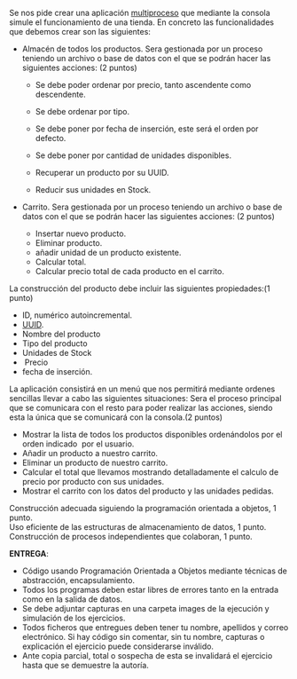 Se nos pide crear una aplicación [multiproceso](https://aulavirtual33.educa.madrid.org/ies.goya.madrid/mod/assign/view.php?id=60714 "Multiproceso") que mediante la consola simule el funcionamiento de una tienda. En concreto las funcionalidades que debemos crear son las siguientes:

- Almacén de todos los productos. Sera gestionada por un proceso teniendo un archivo o base de datos con el que se podrán hacer las siguientes acciones: (2 puntos)
    
    - Se debe poder ordenar por precio, tanto ascendente como descendente.
    
    - Se debe ordenar por tipo.
    
    - Se debe poner por fecha de inserción, este será el orden por defecto.
    
    - Se debe poner por cantidad de unidades disponibles.
    - Recuperar un producto por su UUID.
    - Reducir sus unidades en Stock.
- Carrito. Sera gestionada por un proceso teniendo un archivo o base de datos con el que se podrán hacer las siguientes acciones: (2 puntos)
    - Insertar nuevo producto.
    - Eliminar producto.
    - añadir unidad de un producto existente.
    - Calcular total.
    - Calcular precio total de cada producto en el carrito.

La construcción del producto debe incluir las siguientes propiedades:(1 punto)

- ID, numérico autoincremental.
- [UUID](https://www.baeldung.com/java-uuid).
- Nombre del producto
- Tipo del producto
- Unidades de Stock
-  Precio
- fecha de inserción.

La aplicación consistirá en un menú que nos permitirá mediante ordenes sencillas llevar a cabo las siguientes situaciones: Sera el proceso principal que se comunicara con el resto para poder realizar las acciones, siendo esta la única que se comunicará con la consola.(2 puntos)

- Mostrar la lista de todos los productos disponibles ordenándolos por el orden indicado  por el usuario.
- Añadir un producto a nuestro carrito.
- Eliminar un producto de nuestro carrito.
- Calcular el total que llevamos mostrando detalladamente el calculo de precio por producto con sus unidades.
- Mostrar el carrito con los datos del producto y las unidades pedidas.

Construcción adecuada siguiendo la programación orientada a objetos, 1 punto.  
Uso eficiente de las estructuras de almacenamiento de datos, 1 punto.  
Construcción de procesos independientes que colaboran, 1 punto.  

**ENTREGA**:

- Código usando Programación Orientada a Objetos mediante técnicas de abstracción, encapsulamiento.
- Todos los programas deben estar libres de errores tanto en la entrada como en la salida de datos.
- Se debe adjuntar capturas en una carpeta images de la ejecución y simulación de los ejercicios.
- Todos ficheros que entregues deben tener tu nombre, apellidos y correo electrónico. Si hay código sin comentar, sin tu nombre, capturas o explicación el ejercicio puede considerarse inválido.
- Ante copia parcial, total o sospecha de esta se invalidará el ejercicio hasta que se demuestre la autoría.